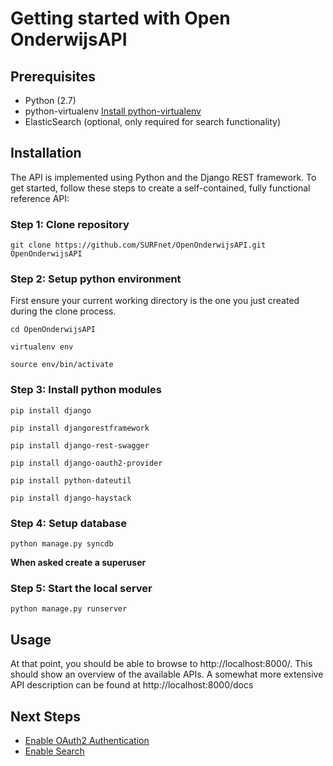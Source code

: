 Getting started with Open OnderwijsAPI
======================================

## Prerequisites
 
 * Python (2.7)
 * python-virtualenv [Install python-virtualenv](/doc/installation/python-virtualenv.md)
 * ElasticSearch (optional, only required for search functionality)

## Installation

The API is implemented using Python and the Django REST framework.  To get
started, follow these steps to create a self-contained, fully functional reference API:

### Step 1: Clone repository

    git clone https://github.com/SURFnet/OpenOnderwijsAPI.git OpenOnderwijsAPI
    
### Step 2: Setup python environment 

First ensure your current working directory is the one you just created during the clone process.

    cd OpenOnderwijsAPI
    
    virtualenv env
    
    source env/bin/activate

### Step 3: Install python modules

    pip install django

    pip install djangorestframework

    pip install django-rest-swagger
    
    pip install django-oauth2-provider

    pip install python-dateutil
    
    pip install django-haystack
    
### Step 4: Setup database

    python manage.py syncdb
    
**When asked create a superuser**

### Step 5: Start the local server

    python manage.py runserver
    
## Usage

At that point, you should be able to browse to http://localhost:8000/. This should show an overview of the available 
APIs. A somewhat more extensive API description can be found at http://localhost:8000/docs

## Next Steps

* [Enable OAuth2 Authentication](/doc/installation/oauth2.md)
* [Enable Search](/doc/installation/search.md)
